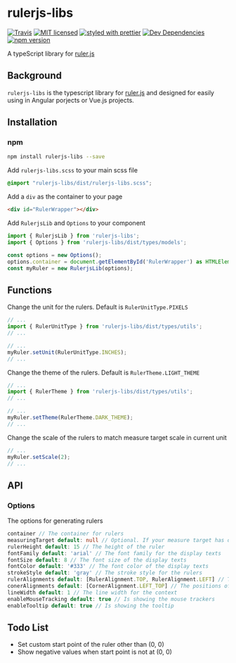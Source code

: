 # rulerjs-libs

[![Travis](https://img.shields.io/travis/linnobita/rulerjs-libs.svg)](https://travis-ci.org/linnobita/rulerjs-libs) [![MIT licensed](https://img.shields.io/badge/license-MIT-blue.svg)](./LICENSE) [![styled with prettier](https://img.shields.io/badge/styled_with-prettier-ff69b4.svg)](https://github.com/prettier/prettier) [![Dev Dependencies](https://david-dm.org/linnobita/rulerjs-libs/dev-status.svg)](https://david-dm.org/linnobita/rulerjs-libs?type=dev) [![npm version](https://img.shields.io/npm/v/rulerjs-libs.svg)](https://www.npmjs.com/package/rulerjs-libs)

A typeScript library for [ruler.js](https://github.com/MrFrankel/ruler)

## Background

`rulerjs-libs` is the typescript library for [ruler.js](https://github.com/MrFrankel/ruler) and designed for easily using in Angular porjects or Vue.js projects.

## Installation

### npm

```bash
npm install rulerjs-libs --save
```

Add `rulerjs-libs.scss` to your main scss file

```scss
@import "rulerjs-libs/dist/rulerjs-libs.scss";
```

Add a `div` as the container to your page

```html
<div id="RulerWrapper"></div>
```

Add `RulerjsLib` and `Options` to your component

```typescript
import { RulerjsLib } from 'rulerjs-libs';
import { Options } from 'rulerjs-libs/dist/types/models';

const options = new Options();
options.container = document.getElementById('RulerWrapper') as HTMLElement;
const myRuler = new RulerjsLib(options);
```

## Functions

Change the unit for the rulers. Default is `RulerUnitType.PIXELS`

```typescript
// ...
import { RulerUnitType } from 'rulerjs-libs/dist/types/utils';
// ...

// ...
myRuler.setUnit(RulerUnitType.INCHES);
// ...
```

Change the theme of the rulers. Default is `RulerTheme.LIGHT_THEME`

```typescript
// ...
import { RulerTheme } from 'rulerjs-libs/dist/types/utils';
// ...

// ...
myRuler.setTheme(RulerTheme.DARK_THEME);
// ...
```

Change the scale of the rulers to match measure target scale in current unit

```typescript
// ...
myRuler.setScale(2);
// ...
```

## API

### Options

The options for generating rulers

```typescript
container // The container for rulers
measuringTarget default: null // Optional. If your measure target has different size from the container
rulerHeight default: 15 // The height of the ruler
fontFamily default: 'arial' // The font family for the display texts
fontSize default: 8 // The font size of the display texts
fontColor default: '#333' // The font color of the display texts
strokeStyle default: 'gray' // The stroke style for the rulers
rulerAlignments default: [RulerAlignment.TOP, RulerAlignment.LEFT] // The positions of rulers
conerAlignments default: [CornerAlignment.LEFT_TOP] // The positions of corners
lineWidth default: 1 // The line width for the context
enableMouseTracking default: true // Is showing the mouse trackers
enableTooltip default: true // Is showing the tooltip
```

## Todo List

+ Set custom start point of the ruler other than (0, 0)
+ Show negative values when start point is not at (0, 0)
